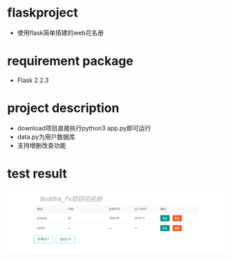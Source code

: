 # flaskproject

- 使用flask简单搭建的web花名册

# requirement package
- Flask        2.2.3

# project description

- download项目直接执行python3 app.py即可运行
- data.py为用户数据库
- 支持增删改查功能

# test result
![admin](_v_images/20230314102324864_14106.png)